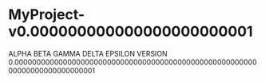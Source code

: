 # MyProject-v0.000000000000000000000001
ALPHA BETA GAMMA DELTA EPSILON VERSION 0.000000000000000000000000000000000000000000000000000000000000000000000000001
